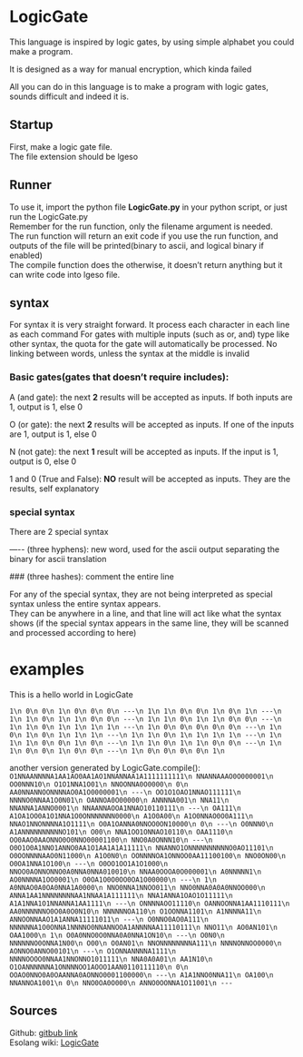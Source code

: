 # LogicGate

This language is inspired by logic gates, by using simple alphabet you could make a program.

It is designed as a way for manual encryption, which kinda failed

All you can do in this language is to make a program with logic gates, sounds difficult and indeed it is.<br>
## Startup
First, make a logic gate file.<br>
The file extension should be lgeso<br>

## Runner
To use it, import the python file **LogicGate.py** in your python script, or just run the LogicGate.py<br>
Remember for the run function, only the filename argument is needed.<br>
The run function will return an exit code if you use the run function, and outputs of the file will be printed(binary to ascii, and logical binary if enabled)<br>
The compile function does the otherwise, it doesn’t return anything but it can write code into lgeso file.

## syntax
For syntax it is very straight forward.
It process each character in each line as each command
For gates with multiple inputs (such as or, and) type like other syntax, the quota for the gate will automatically be processed.
No linking between words, unless the syntax at the middle is invalid
### Basic gates(gates that doesn’t require includes):

A (and gate): the next **2** results will be accepted as inputs. If both inputs are 1, output is 1, else 0

O (or gate): the next **2** results will be accepted as inputs. If one of the inputs are 1, output is 1, else 0

N (not gate): the next **1** result will be accepted as inputs. If the input is 1, output is 0, else 0

1 and 0 (True and False): **NO** result will be accepted as inputs. They are the results, self explanatory

### special syntax

There are 2 special syntax

—-- (three hyphens): new word, used for the ascii output separating the binary for ascii translation

<nowiki>###</nowiki> (three hashes): comment the entire line

For any of the special syntax, they are not being interpreted as special syntax unless the entire syntax appears.<br>
They can be anywhere in a line, and that line will act like what the syntax shows (if the special syntax appears in the same line, they will be scanned and processed according to here)

# examples
This is a hello world in LogicGate

`1\n
0\n
0\n
1\n
0\n
0\n
0\n
---\n
1\n
1\n
0\n
0\n
1\n
0\n
1\n
---\n
1\n
1\n
0\n
1\n
1\n
0\n
0\n
---\n
1\n
1\n
0\n
1\n
1\n
0\n
0\n
---\n
1\n
1\n
0\n
1\n
1\n
1\n
1\n
---\n
1\n
0\n
0\n
0\n
0\n
0\n
---\n
1\n
0\n
1\n
0\n
1\n
1\n
1\n
---\n
1\n
1\n
0\n
1\n
1\n
1\n
1\n
---\n
1\n
1\n
1\n
0\n
0\n
1\n
0\n
---\n
1\n
1\n
0\n
1\n
1\n
0\n
0\n
---\n
1\n
1\n
0\n
0\n
1\n
0\n
0\n
---\n
1\n
0\n
0\n
0\n
0\n
1\n`

another version generated by LogicGate.compile():
`O1NNAANNNNA1AA1AO0AA1AO1NNANNAA1A1111111111\n
NNANNAAAO0O000001\n
OO0NNN10\n
O1O1NNA1O01\n
NNOONNA0O0000\n
0\n
AA0NNANNOONNNNAO0A1O0000001\n
---\n
OO1O1OAO1NNAO111111\n
NNNNO0NNAA1O0N01\n
OANNOA0O00000\n
ANNNNA001\n
NNA11\n
NNANNA1ANNO0001\n
NNAANNAOOA1NNAO10110111\n
---\n
OA111\n
A1OA1OO0A1O1NNA1O0ONNNNNNN0000\n
A1O0A00\n
A1O0NNAO0O0A111\n
NNAO1NNONNNNA1O1111\n
O0A1OANNA0NNOO0ON10000\n
0\n
---\n
O0NNN0\n
A1ANNNNNNNNNNO101\n
O00\n
NNA1OO1ONNAO10110\n
OAA1110\n
OO0AAO0AAONNO0O0NNO00001100\n
NNO0A0ONNN10\n
---\n
O0O1O0A1NNO1ANNO0AA1O1AA1A1A11111\n
NNANNO1ONNNNNNNNNNO0AO11101\n
O0OONNNNAAO0N11000\n
A1O0N0\n
OONNNNOA1ONNOO0AA11100100\n
NNO0ON00\n
O0OA1NNA1O100\n
---\n
O0OO1OO1A1O1000\n
NNOO0AONNONNO0A0NNA0NNA010010\n
NNAA0OOOA0O000001\n
A0NNNNN1\n
AO0NNNNA1OO0001\n
O0OA1O0O0OO0OA1O00000\n
---\n
1\n
A0NNAO0A0OA0NNA1A0000\n
NNO0NNA1NNOO011\n
NNO0NNA0A0A0NNOO000\n
ANNA1AA1NNNNNNNNAA1NNAA1A111111\n
NNA1ANNA1OAO1O11111\n
A1A1NNA1O1NNANNA1AA1111\n
---\n
ONNNNAOO11110\n
OANNOONNA1AA1110111\n
AA0NNNNNNO0O0A0O0N10\n
NNNNNNOA110\n
O1OONNA1101\n
A1NNNNA11\n
ANNOONNAAO1A1ANNA11111011\n
---\n
O0NNO0AO0A111\n
NNNNNNA1O0ONNA1NNNNO0NNANNOOA1ANNNNAA11110111\n
NNO11\n
AO0AN101\n
OAA1000\n
1\n
O0A0NNO0O0NNA0A0NNA1ON10\n
---\n
O0N0\n
NNNNNNO0ONNA1N00\n
O00\n
O0AN01\n
NNONNNNNNNNA111\n
NNNNONNOO0000\n
AONNO0ANNO00101\n
---\n
O1ONNANNNNA1111\n
NNNNOOOO0NNAA1NNONNO1011111\n
NNA0A0A01\n
AA1N10\n
O1OANNNNNNA1ONNNNOO1AOOO1AAN0110111110\n
0\n
OOAO0NNO0A0OAANNA0AONNO0001100000\n
---\n
A1A1NNO0NNA11\n
OA100\n
NNANNOA1001\n
0\n
NNO0OA0O000\n
ANNO0OONNA1O11001\n
---`

## Sources
Github: [gitbub link](https://github.com/TaokyleYT/LogicGate/)<br>
Esolang wiki: [LogicGate](https://esolangs.org/wiki/LogicGate)